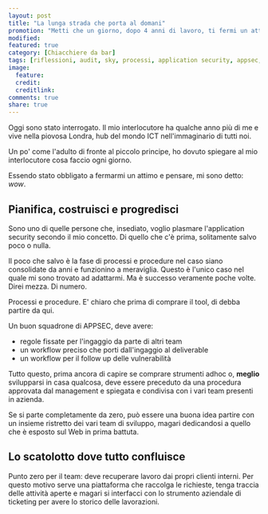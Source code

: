 ```yaml
---
layout: post
title: "La lunga strada che porta al domani"
promotion: "Metti che un giorno, dopo 4 anni di lavoro, ti fermi un attimo e ti chiedi: sì ma io cos'ho fatto?"
modified: 
featured: true
category: [Chiacchiere da bar]
tags: [riflessioni, audit, sky, processi, application security, appsec, sicurezza applicativa, lavoro]
image:
  feature:
  credit:
  creditlink:
comments: true
share: true
---
```


Oggi sono stato interrogato. Il mio interlocutore ha qualche anno più di me e
vive nella piovosa Londra, hub del mondo ICT nell'immaginario di tutti noi.

Un po' come l'adulto di fronte al piccolo principe, ho dovuto spiegare al mio
interlocutore cosa faccio ogni giorno.

Essendo stato obbligato a fermarmi un attimo e pensare, mi sono detto: _wow_.

## Pianifica, costruisci e progredisci

Sono uno di quelle persone che, insediato, voglio plasmare l'application
security secondo il mio concetto. Di quello che c'è prima, solitamente salvo
poco o nulla.

Il poco che salvo è la fase di processi e procedure nel caso siano consolidate
da anni e funzionino a meraviglia. Questo è l'unico caso nel quale mi sono
trovato ad adattarmi. Ma è successo veramente poche volte. Direi mezza. Di
numero.

Processi e procedure. E' chiaro che prima di comprare il tool, di debba partire
da qui.

Un buon squadrone di APPSEC, deve avere:

* regole fissate per l'ingaggio da parte di altri team
* un workflow preciso che porti dall'ingaggio al deliverable
* un workflow per il follow up delle vulnerabilità

Tutto questo, prima ancora di capire se comprare strumenti adhoc o, **meglio**
svilupparsi in casa qualcosa, deve essere preceduto da una procedura approvata
dal management e spiegata e condivisa con i vari team presenti in azienda.

Se si parte completamente da zero, può essere una buona idea partire con un
insieme ristretto dei vari team di sviluppo, magari dedicandosi a quello che è
esposto sul Web in prima battuta.

## Lo scatolotto dove tutto confluisce

Punto zero per il team: deve recuperare lavoro dai propri clienti interni. Per
questo motivo serve una piattaforma che raccolga le richieste, tenga traccia
delle attività aperte e magari si interfacci con lo strumento aziendale di
ticketing per avere lo storico delle lavorazioni.
